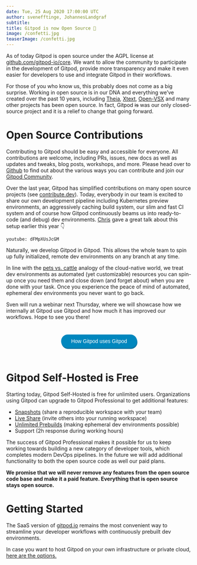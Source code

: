 ```yaml
---
date: Tue, 25 Aug 2020 17:00:00 UTC
author: svenefftinge, JohannesLandgraf
subtitle:
title: Gitpod is now Open Source 🎉
image: /confetti.jpg
teaserImage: /confetti.jpg
---
```


As of today Gitpod is open source under the AGPL license at [github.com/gitpod-io/core](https://github.com/gitpod-io/core). We want to allow the community to participate in the development of Gitpod, provide more transparency and make it even easier for developers to use and integrate Gitpod in their workflows.

For those of you who know us, this probably does not come as a big surprise. Working in open source is in our DNA and everything we’ve created over the past 10 years, including [Theia](https://github.com/eclipse-theia/theia), [Xtext](https://github.com/eclipse/xtext), [Open-VSX](https://github.com/eclipse/openvsx) and many other projects has been open source. In fact, Gitpod ~~is~~ was our only closed-source project and it is a relief to change that going forward.

# Open Source Contributions

Contributing to Gitpod should be easy and accessible for everyone. All contributions are welcome, including PRs, issues, new docs as well as updates and tweaks, blog posts, workshops, and more. Please head over to [Github](https://github.com/gitpod-io/core) to find out about the various ways you can contribute and join our [Gitpod Community](https://community.gitpod.io/).

Over the last year, Gitpod has simplified contributions on many open source projects (see [contribute.dev](https://contribute.dev/)). Today, everybody in our team is excited to share our own development pipeline including Kubernetes preview environments, an aggressively caching build system, our slim and fast CI system and of course how Gitpod continuously beams us into ready-to-code (and debug) dev environments. [Chris](https://github.com/csweichel) gave a great talk about this setup earlier this year 👇


`youtube: dFMpXUsJcGM`

Naturally, we develop Gitpod in Gitpod. This allows the  whole team  to spin up fully initialized, remote dev environments on any branch at any time. 

In line with the [pets vs. cattle](http://cloudscaling.com/blog/cloud-computing/the-history-of-pets-vs-cattle/?utm_source=thenewstack&utm_medium=website&utm_campaign=platform) analogy of the cloud-native world, we treat dev environments as automated (yet customizable) resources you can spin-up once you need them and close down (and forget about) when you are done with your task. Once you experience the peace of mind of automated, ephemeral dev environments you never want to go back.

Sven will run a webinar next Thursday, where we will showcase how we internally at Gitpod use  Gitpod and how much it has improved our workflows. Hope to see you there! 

<style>
.button {
  background-color: #0087BE; 
  border: none;
  border-radius: 30px;
  color: white;
  padding: 10px 27px;
  text-align: center;
  text-decoration: none;
  display: inline-block;
  font-size: 14px;
  margin: 25px 1px;
  cursor: pointer;
  box-shadow: 1px 3px #0E75A3;
  opacity: 1;

}

.button:hover {
	opacity: 0.85;

}
.wrapper {
    text-align: center;
}
</style>

<div class="wrapper">
    <a href= "https://us02web.zoom.us/webinar/register/5415977565541/WN_amoa6lnEQniLykXUYCDyBQ" target="_blank">
        <button class="button">How Gitpod uses Gitpod</button>
    </a>
</div>

# Gitpod Self-Hosted is Free

Starting today, Gitpod Self-Hosted is free for unlimited users. Organizations using Gitpod can upgrade to Gitpod Professional to get additional features: 

* [Snapshots](https://www.gitpod.io/features/#snapshot) (share a reproducible workspace with your team)
* [Live Share](https://www.gitpod.io/features/#share) (invite others into your running workspace)
* [Unlimited Prebuilds](https://www.gitpod.io/features/#prebuilt) (making ephemeral dev environments possible)
* Support (2h response during working hours)

The success of Gitpod Professional makes it possible for us to keep working towards building a new category of developer tools, which completes modern DevOps pipelines. In the future we will add additional functionality to both the open source code as well our paid plans.

**We promise that we will never remove any features from the open source code base and make it a paid feature. Everything that is open source stays open source.**

# Getting Started

The SaaS version of [gitpod.io](https://www.gitpod.io/pricing/#) remains the most convenient way to streamline your developer workflows with continuously prebuilt dev environments. 

In case you want to host Gitpod on your own infrastructure or private cloud, [here are the options.](https://www.gitpod.io/self-hosted/)
